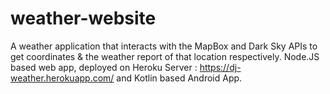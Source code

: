 # weather-website

A weather application that interacts with the MapBox and Dark Sky APIs to get coordinates & the weather report of that location respectively.
Node.JS based web app, deployed on Heroku Server  : https://dj-weather.herokuapp.com/ and Kotlin based Android App. 
